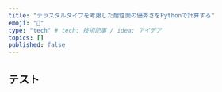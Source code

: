 ```yaml
---
title: "テラスタルタイプを考慮した耐性面の優秀さをPythonで計算する"
emoji: "🐡"
type: "tech" # tech: 技術記事 / idea: アイデア
topics: []
published: false
---
```


## テスト
